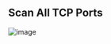 ## Scan All TCP Ports

![image](https://github.com/user-attachments/assets/54708c39-bfba-4b1c-b675-a87f07fe6b81)
